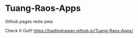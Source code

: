 # Tuang-Raos-Apps
Github pages resto pwa

Check It Out!!
https://hadiindrawan.github.io/Tuang-Raos-Apps/
